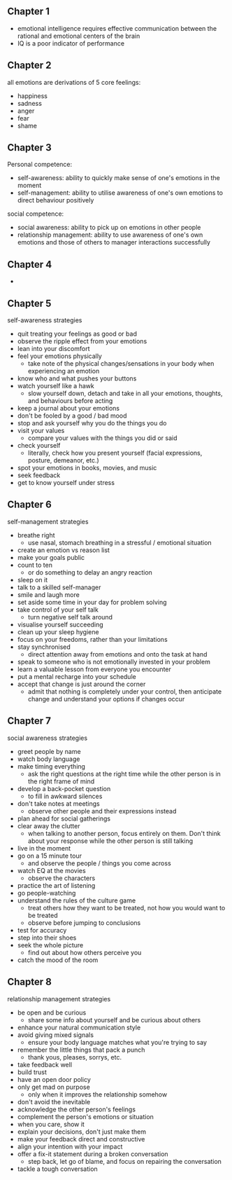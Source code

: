 ## Chapter 1
- emotional intelligence requires effective communication between the rational and emotional centers of the brain
- IQ is a poor indicator of performance

## Chapter 2
all emotions are derivations of 5 core feelings:
- happiness
- sadness
- anger 
- fear
- shame

## Chapter 3
Personal competence:
- self-awareness: ability to quickly make sense of one's emotions in the moment
- self-management: ability to utilise awareness of one's own emotions to direct behaviour positively

social competence:
- social awareness: ability to pick up on emotions in other people
- relationship management: ability to use awareness of one's own emotions and those of others to manager interactions successfully

## Chapter 4
-

## Chapter 5
self-awareness strategies
- quit treating your feelings as good or bad
- observe the ripple effect from your emotions
- lean into your discomfort
- feel your emotions physically
	- take note of the physical changes/sensations in your body when experiencing an emotion
- know who and what pushes your buttons
- watch yourself like a hawk
	- slow yourself down, detach and take in all your emotions, thoughts, and behaviours before acting
- keep a journal about your emotions
- don't be fooled by a good / bad mood
- stop and ask yourself why you do the things you do
- visit your values
	- compare your values with the things you did or said
- check yourself
	- literally, check how you present yourself (facial expressions, posture, demeanor, etc.)
- spot your emotions in books, movies, and music
- seek feedback
- get to know yourself under stress

## Chapter 6
self-management strategies
- breathe right
	- use nasal, stomach breathing in a stressful / emotional situation
- create an emotion vs reason list
- make your goals public
- count to ten
	- or do something to delay an angry reaction
- sleep on it
- talk to a skilled self-manager
- smile and laugh more
- set aside some time in your day for problem solving
- take control of your self talk
	- turn negative self talk around
- visualise yourself succeeding
- clean up your sleep hygiene
- focus on your freedoms, rather than your limitations
- stay synchronised
	- direct attention away from emotions and onto the task at hand
- speak to someone who is not emotionally invested in your problem
- learn a valuable lesson from everyone you encounter
- put a mental recharge into your schedule
- accept that change is just around the corner
	- admit that nothing is completely under your control, then anticipate change and understand your options if changes occur

## Chapter 7
social awareness strategies
- greet people by name
- watch body language
- make timing everything
	- ask the right questions at the right time while the other person is in the right frame of mind
- develop a back-pocket question
	- to fill in awkward silences
- don't take notes at meetings
	- observe other people and their expressions instead
- plan ahead for social gatherings
- clear away the clutter
	- when talking to another person, focus entirely on them. Don't think about your response while the other person is still talking
- live in the moment
- go on a 15 minute tour
	- and observe the people / things you come across
- watch EQ at the movies
	- observe the characters
- practice the art of listening
- go people-watching
- understand the rules of the culture game
	- treat others how they want to be treated, not how you would want to be treated
	- observe before jumping to conclusions
- test for accuracy
- step into their shoes
- seek the whole picture
	- find out about how others perceive you
- catch the mood of the room

## Chapter 8
relationship management strategies
- be open and be curious
	- share some info about yourself and be curious about others
- enhance your natural communication style
- avoid giving mixed signals
	- ensure your body language matches what you're trying to say
- remember the little things that pack a punch
	- thank yous, pleases, sorrys, etc.
- take feedback well
- build trust
- have an open door policy
- only get mad on purpose
	- only when it improves the relationship somehow
- don't avoid the inevitable
- acknowledge the other person's feelings
- complement the person's emotions or situation
- when you care, show it
- explain your decisions, don't just make them
- make your feedback direct and constructive
- align your intention with your impact
- offer a fix-it statement during a broken conversation
	- step back, let go of blame, and focus on repairing the conversation
- tackle a tough conversation
